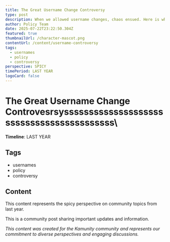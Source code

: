 ```yaml
---
title: The Great Username Change Controversy
type: post
description: When we allowed username changes, chaos ensued. Here is what we learned.
author: Policy Team
date: 2025-07-22T23:22:50.304Z
featured: true
thumbnailUrl: /character-mascot.png
contentUrl: /content/username-controversy
tags:
  - usernames
  - policy
  - controversy
perspective: SPICY
timePeriod: LAST YEAR
logoCard: false
---
```

# The Great Username Change Controvesrsyssssssssssssssssssssssssssssssssssssssssss\
**Timeline**: LAST YEAR  

## Tags

* usernames
* policy
* controversy

## Content

This content represents the spicy perspective on community topics from last year. 

This is a community post sharing important updates and information.

*This content was created for the Kamunity community and represents our commitment to diverse perspectives and engaging discussions.*